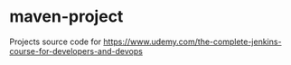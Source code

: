 # maven-project
Projects source code for https://www.udemy.com/the-complete-jenkins-course-for-developers-and-devops

